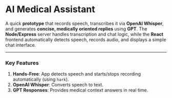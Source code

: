 # AI Medical Assistant

A quick **prototype** that records speech, transcribes it via **OpenAI Whisper**, and generates **concise, medically oriented replies** using **GPT**. The **Node/Express** server handles transcription and chat logic, while the **React** frontend automatically detects speech, records audio, and displays a simple chat interface.

---

### Key Features
1. **Hands-Free**: App detects speech and starts/stops recording automatically (using `hark`).
2. **OpenAI Whisper**: Converts speech to text.
3. **GPT Responses**: Provides medical context answers in real time.
